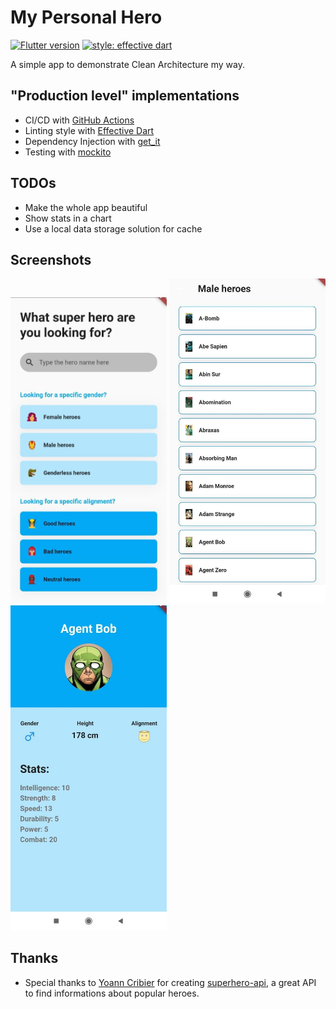 # My Personal Hero

[![Flutter version](https://img.shields.io/badge/flutter-v1.22.1-blue?logo=flutter)](https://flutter.dev/docs/development/tools/sdk/releases)
[![style: effective dart](https://img.shields.io/badge/style-effective_dart-40c4ff.svg)](https://github.com/tenhobi/effective_dart)

A simple app to demonstrate Clean Architecture my way.

## "Production level" implementations

- CI/CD with [GitHub Actions](https://github.com/features/actions)
- Linting style with [Effective Dart](https://dart.dev/guides/language/effective-dart)
- Dependency Injection with [get_it](https://pub.dev/packages/get_it)
- Testing with [mockito](https://pub.dev/packages/mockito)

## TODOs

- Make the whole app beautiful
- Show stats in a chart
- Use a local data storage solution for cache

## Screenshots

<p>
  <img src="https://github.com/codingwiththiago/superhero/blob/main/assets/screenshots/home.jpeg" alt="Home" width="250">
  <img src="https://github.com/codingwiththiago/superhero/blob/main/assets/screenshots/results.jpeg" alt="Results" width="250">
  <img src="https://github.com/codingwiththiago/superhero/blob/main/assets/screenshots/hero.jpeg" alt="Hero Information" width="250">
</p>

## Thanks
- Special thanks to [Yoann Cribier](https://github.com/akabab) for creating [superhero-api](https://github.com/akabab/superhero-api), a great API to find informations about popular heroes.
